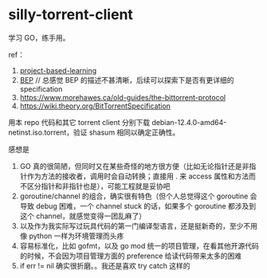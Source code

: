 # silly-torrent-client

学习 GO，练手用。

ref：
1. [project-based-learning](https://github.com/practical-tutorials/project-based-learning?tab=readme-ov-file#go)
1. [BEP](https://www.bittorrent.org/beps/bep_0003.html) // 总感觉 BEP 的描述不甚清晰，后续可以探索下是否有更详细的 specification
1. https://www.morehawes.ca/old-guides/the-bittorrent-protocol
1. https://wiki.theory.org/BitTorrentSpecification

用本 repo 代码和其它 torrent client 分别下载 debian-12.4.0-amd64-netinst.iso.torrent，验证 shasum 相同以确定正确性。

感想是
1. GO 真的很简陋，但同时又在某些奇怪的地方很方便（比如无论指针还是非指针作为方法的接收者，调用时会自动转换；直接用 . 来 access 属性和方法而不区分指针和非指针也是），可能工程就是妥协吧
2. goroutine/channel 的组合，确实很有特色（但个人总觉得这个 goroutine 会导致 debug 困难，一个 channel stuck 的话，如果多个 goroutine 都涉及到这个 channel，就感觉变得一团乱麻了）
3. 以及作为我实际写过玩具代码的第一门编译型语言，还是挺新奇的，至少不用像 python 一样为环境管理而头疼
4. 容易标准化，比如 gofmt，以及 go mod 统一的项目管理，在看其他开源代码的时候，不会因为项目管理方面的 preference 给读代码带来太多的困难
5. if err != nil 确实很折磨。。我还是喜欢 try catch 这样的